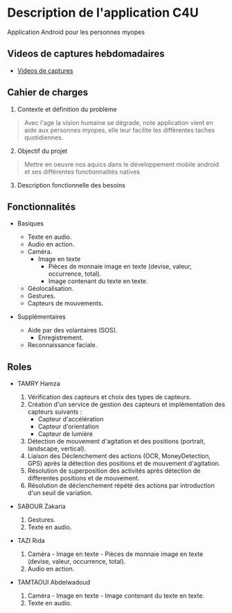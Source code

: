 # Description de l'application C4U
Application Android pour les personnes myopes

## Videos de captures hebdomadaires
*   [Videos de captures](https://drive.google.com/drive/folders/1s5DEG9MhZ2Z_znibDzHeM2-z-NPD4Blb?fbclid=IwAR3f6nvS9treE7b9epCUmL6xHOs4VVB50fBAiVJ9CiGaq48Vg1Qf144qKYY)

## Cahier de charges
1.  Contexte et définition du problème
>   Avec l'age la vision humaine se dégrade, note application vient en aide aux personnes myopes, 
>   elle leur facilite les différentes taches quotidiennes.
2.  Objectif du projet
>   Mettre en oeuvre nos aquics dans le développement mobile android et ses différentes fonctionnalités
>   natives
3.  Description fonctionnelle des besoins

##  Fonctionnalités
*   Basiques
    *   Texte en audio.
    *   Audio en action.
    *   Caméra.
        *   Image en texte 
            *   Pièces de monnaie image en texte (devise, valeur, occurrence, total).
            *   Image contenant du texte en texte.
    *   Géolocalisation.
    *   Gestures.
    *   Capteurs de mouvements.

*   Supplémentaires
    *   Aide par des volantaires (SOS).
        *   Enregistrement.
    *   Reconnaissance faciale.

## Roles
*   TAMRY Hamza
    1.  Vérification des capteurs et choix des types de capteurs.
    2.  Création d'un service de gestion des capteurs et implémentation des capteurs suivants :
        *   Capteur d'accélération
        *   Capteur d'orientation
        *   Capteur de lumière
    3.  Détection de mouvement d'agitation et des positions (portrait, landscape, vertical).
    4.  Liaison des Déclenchement des actions (OCR, MoneyDetection, GPS) après la détection des positions et de mouvement d'agitation. 
    5.  Résolution de superposition des activités après détection de differentes positions et de mouvement.
    6.  Résolution de déclenchement répété des actions par introduction d'un seuil de variation.

*   SABOUR Zakaria
    1.   Gestures.
    2.   Texte en audio.
*   TAZI Rida
    1.   Caméra - Image en texte - Pièces de monnaie image en texte (devise, valeur, occurrence, total).
    2.   Audio en action.
*   TAMTAOUI Abdelwadoud
    1.   Caméra - Image en texte - Image contenant du texte en texte.
    2.   Texte en audio.

